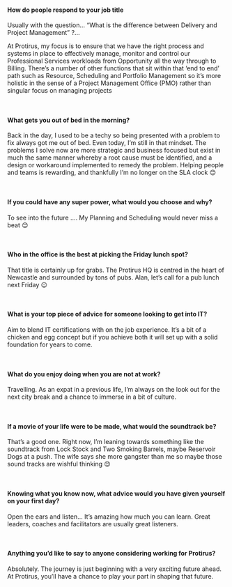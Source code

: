 #### How do people respond to your job title

Usually with the question… “What is the difference between Delivery and Project Management” ?...

At Protirus, my focus is to ensure that we have the right process and systems in place to effectively manage, monitor and control our Professional Services workloads from Opportunity all the way through to Billing. There’s a number of other functions that sit within that ‘end to end’ path such as Resource, Scheduling and Portfolio Management so it’s more holistic in the sense of a Project Management Office (PMO) rather than singular focus on managing projects

<br/>

#### What gets you out of bed in the morning?

Back in the day, I used to be a techy
so being presented with a problem to fix always got me out of bed. Even today,
I’m still in that mindset. The problems I solve now are more strategic and
business focused but exist in much the same manner whereby a root cause must be
identified, and a design or workaround implemented to remedy the problem. Helping
people and teams is rewarding, and thankfully I’m no longer on the SLA clock 😊 

<br/>

#### If you could have any super power, what would you choose and why?

To see into the future …. My Planning and Scheduling would never miss a beat 😊

<br/>

#### Who in the office is the best at picking the Friday lunch spot?

That title is certainly up for grabs. The Protirus HQ is centred in the heart of Newcastle and surrounded by tons of pubs. Alan, let’s call for a pub lunch next Friday 😉

<br/>

#### What is your top piece of advice for someone looking to get into IT?

Aim to blend IT certifications with on the job experience. It’s a bit of a chicken and egg concept but if you achieve both it will set up with a solid foundation for years to come.

<br/>

#### What do you enjoy doing when you are not at work?

Travelling. As an expat in a previous life, I’m always on the look out for the next city break and a chance to immerse in a bit of culture. 

<br/>

#### If a movie of your life were to be made, what would the soundtrack be?

That’s a good one. Right now, I’m leaning towards something like the soundtrack from Lock Stock and Two Smoking Barrels, maybe Reservoir Dogs at a push. The wife says she more gangster than me so maybe those sound tracks are wishful thinking 😊

<br/>

#### Knowing what you know now, what advice would you have given yourself on your first day?

Open the ears and listen… It’s amazing how much you can learn. Great leaders, coaches and facilitators are usually great listeners.

<br/>

#### Anything you’d like to say to anyone considering working for Protirus?

Absolutely. The journey is just beginning with a very exciting future ahead. At Protirus, you’ll have a chance to play your part in shaping that future.      